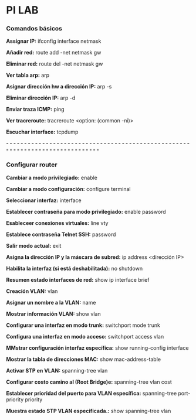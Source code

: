 
# PI LAB

### Comandos básicos

**Assignar IP:** ifconfig interface <interface> <direccion Ip> netmask <netmask>

**Añadir red:** route add -net <red> netmask <netmask> gw <gw>

**Eliminar red:** route del -net <red> netmask <netmask> gw <gw>

**Ver tabla arp:** arp

**Asignar dirección hw a dirección IP:** arp -s <direccion IP> <direccion hw>

**Eliminar dirección IP:** arp -d <direccion IP>

**Enviar traza ICMP:** ping <direccion IP>

**Ver tracreroute:** tracreroute <option: (common -ni)> <direccion IP>

**Escuchar interface:** tcpdump <interface>

**- - - - - - - - - - - - - - - - - - - - - - - - - - - - - - - - - - - - - - - - - - - - - - - - - - - - - - - - - - - - - - - - - - - - - - - - - - - - -**

### Configurar router

**Cambiar a modo privilegiado:** enable

**Cambiar a modo configuración:** configure terminal

**Seleccionar interfaz:** interface <interface>

 **Establecer contraseña para modo privilegiado:** enable password <password>

 **Esableceer conexiones virtuales:** line vty <min> <max>

 **Establece contraseña Telnet SSH:** password <password>

 **Salir modo actual:** exit

 **Asigna la dirección IP y la máscara de subred:** ip address <dirección IP> <netmask>

 **Habilita la interfaz (si está deshabilitada):** no shutdown

 **Resumen estado interfaces de red:** show ip interface brief

 **Creación VLAN:** vlan <vlan-id>

 **Asignar un nombre a la VLAN:** name <name>
 
 **Mostrar información VLAN:** show vlan <vland id>

 **Configurar una interfaz en modo trunk:** switchport mode trunk

 **Configura una interfaz en modo acceso:** switchport access vlan <vlan-id>

 **MMstrar configuración interfaz específica:** show running-config interface <interface-id>

 **Mostrar la tabla de direcciones MAC:** show mac-address-table

 **Activar STP en VLAN:** spanning-tree vlan <vlan-id>

 **Configurar costo camino al (Root Bridge)e:** spanning-tree vlan <vlan-id> cost <cost>
 
 **Establecer prioridad del puerto para VLAN específica:** spanning-tree <vlan vlan-id> port-priority priority

 **Muestra estado STP VLAN especificada.:** show spanning-tree vlan <vlan-id>
